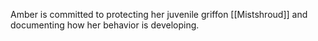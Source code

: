 Amber is committed to protecting her juvenile griffon [[Mistshroud]] and documenting how her behavior is developing.